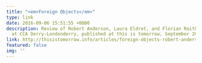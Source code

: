 ```yaml
---
title: "<em>Foreign Objects</em>"
type: link
date: 2016-09-06 15:51:55 +0000
description: Review of Robert Anderson, Laura Eldret, and Florian Roithmayr's exhibition
  at CCA Derry-Londonderry, published at this is tomorrow, September 2016
link: http://thisistomorrow.info/articles/foreign-objects-robert-anderson-laura-eldret-and-florian-roithmayr
featured: false
img: ''
---
```

